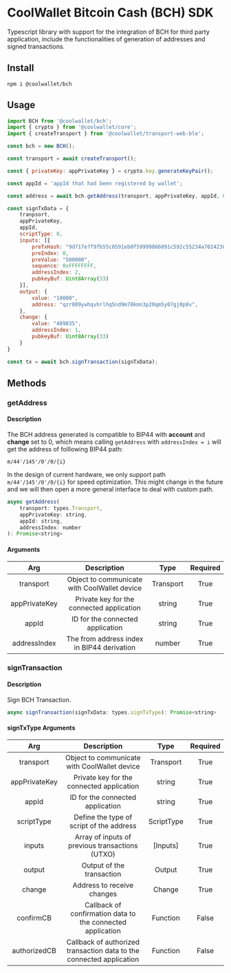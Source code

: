 # CoolWallet Bitcoin Cash (BCH) SDK

Typescript library with support for the integration of BCH for third party application, include the functionalities of generation of addresses and signed transactions. 

## Install

```shell
npm i @coolwallet/bch
```

## Usage

```javascript
import BCH from '@coolwallet/bch';
import { crypto } from '@coolwallet/core';
import { createTransport } from '@coolwallet/transport-web-ble';

const bch = new BCH();

const transport = await createTransport();

const { privateKey: appPrivateKey } = crypto.key.generateKeyPair();

const appId = 'appId that had been registered by wallet';

const address = await bch.getAddress(transport, appPrivateKey, appId, 0);

const signTxData = {
    tranpsort,
    appPrivateKey,
    appId,
    scriptType: 0,
    inputs: [{
        preTxHash: "9d717e7f9fb55c0591eb0f59999866091c592c55234a7024230123e1731524b5",
        preIndex: 0,
        preValue: "500000",
        sequence: 0xFFFFFFFF,
        addressIndex: 2,
        pubkeyBuf: Uint8Array(33)
    }],
    output: {
        value: "10000",
        address: "qzr809ywhqvhrlhq5nd9m78kmn3p20qm5y07gj0p8v",
    },
    change: {
        value: "489835",
        addressIndex: 1,
        pubkeyBuf: Uint8Array(33)
    }
}

const tx = await bch.signTransaction(signTxData);
```

## Methods

### getAddress

#### Description

The BCH address generated is compatible to BIP44 with **account** and **change** set to 0, which means calling `getAddress` with `addressIndex = i` will get the address of folllowing BIP44 path:

```none
m/44'/145'/0'/0/{i}
```

In the design of current hardware, we only support path `m/44'/145'/0'/0/{i}` for speed optimization. This might change in the future and we will then open a more general interface to deal with custom path.

```javascript
async getAddress(
    transport: types.Transport, 
    appPrivateKey: string, 
    appId: string, 
    addressIndex: number
): Promise<string>
```

#### Arguments

|      Arg      |                  Description                 |    Type   |  Required |
|:-------------:|:--------------------------------------------:|:---------:|:---------:|
|   transport   | Object to communicate with CoolWallet device | Transport |    True   |
| appPrivateKey |   Private key for the connected application  |   string  |    True   |
|     appId     |       ID for the connected application       |   string  |    True   |
|  addressIndex |  The from address index in BIP44 derivation  |   number  |    True   |

### signTransaction

#### Description

Sign BCH Transaction.

```javascript
async signTransaction(signTxData: types.signTxType): Promise<string>
```

#### signTxType Arguments

|      Arg      |                              Description                             |    Type    |  Required |
|:-------------:|:--------------------------------------------------------------------:|:----------:|:---------:|
|   transport   |             Object to communicate with CoolWallet device             |  Transport |    True   |
| appPrivateKey |               Private key for the connected application              |   string   |    True   |
|     appId     |                   ID for the connected application                   |   string   |    True   |
|   scriptType  |               Define the type of script of the address               | ScriptType |    True   |
|     inputs    |            Array of inputs of previous transactions (UTXO)           |  [Inputs]  |    True   |
|     output    |                       Output of the transaction                      |   Output   |    True   |
|     change    |                      Address to receive changes                      |   Change   |    True   |
|   confirmCB   |      Callback of confirmation data to the connected application      |  Function  |   False   |
|  authorizedCB | Callback of authorized transaction data to the connected application |  Function  |   False   |